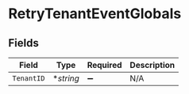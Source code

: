 # RetryTenantEventGlobals


## Fields

| Field              | Type               | Required           | Description        |
| ------------------ | ------------------ | ------------------ | ------------------ |
| `TenantID`         | **string*          | :heavy_minus_sign: | N/A                |
